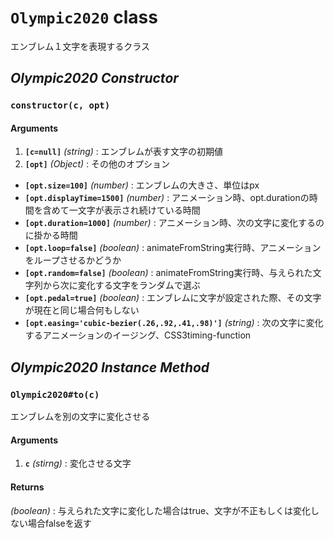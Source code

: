 # `Olympic2020` class

エンブレム１文字を表現するクラス

## _Olympic2020 Constructor_

### `constructor(c, opt)`

#### Arguments

1. __`[c=null]`__ _(string)_ : エンブレムが表す文字の初期値
2. __`[opt]`__ _(Object)_ : その他のオプション
  - __`[opt.size=100]`__ _(number)_ : エンブレムの大きさ、単位はpx
  - __`[opt.displayTime=1500]`__ _(number)_ : アニメーション時、opt.durationの時間を含めて一文字が表示され続けている時間
  - __`[opt.duration=1000]`__ _(number)_ : アニメーション時、次の文字に変化するのに掛かる時間
  - __`[opt.loop=false]`__ _(boolean)_ : animateFromString実行時、アニメーションをループさせるかどうか
  - __`[opt.random=false]`__ _(boolean)_ : animateFromString実行時、与えられた文字列から次に変化する文字をランダムで選ぶ
  - __`[opt.pedal=true]`__ _(boolean)_ : エンブレムに文字が設定された際、その文字が現在と同じ場合何もしない
  - __`[opt.easing='cubic-bezier(.26,.92,.41,.98)']`__ _(string)_ : 次の文字に変化するアニメーションのイージング、CSS3timing-function

## _Olympic2020 Instance Method_

### `Olympic2020#to(c)`

エンブレムを別の文字に変化させる

#### Arguments

1. __`c`__ _(stirng)_ : 変化させる文字

#### Returns

_(boolean)_ : 与えられた文字に変化した場合はtrue、文字が不正もしくは変化しない場合falseを返す

